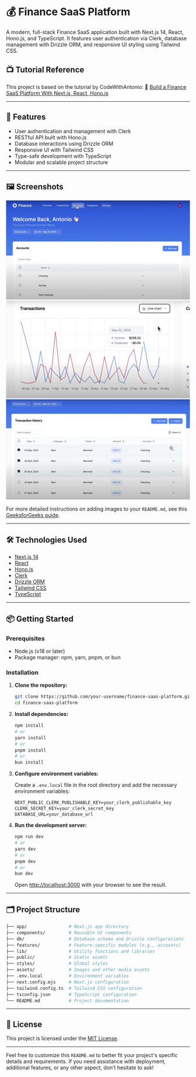 # 💰 Finance SaaS Platform

A modern, full-stack Finance SaaS application built with Next.js 14, React, Hono.js, and TypeScript. It features user authentication via Clerk, database management with Drizzle ORM, and responsive UI styling using Tailwind CSS.

## 📺 Tutorial Reference

This project is based on the tutorial by CodeWithAntonio:
🔗 [Build a Finance SaaS Platform With Next.js, React, Hono.js](https://www.youtube.com/watch?v=N_uNKAus0II)

---

## 🚀 Features

* User authentication and management with Clerk
* RESTful API built with Hono.js
* Database interactions using Drizzle ORM
* Responsive UI with Tailwind CSS
* Type-safe development with TypeScript
* Modular and scalable project structure

---

## 🖼️ Screenshots



 
   ![Overview](Assets/Overview.png)
   ![Dashboard](Assets/Dashbooard-chart.png)
   ![Transactions](Assets/Transaction.png)
   



  

For more detailed instructions on adding images to your `README.md`, see this [GeeksforGeeks guide](https://www.geeksforgeeks.org/how-to-add-images-to-readmemd-on-github/).

---

## 🛠️ Technologies Used

* [Next.js 14](https://nextjs.org/)
* [React](https://reactjs.org/)
* [Hono.js](https://hono.dev/)
* [Clerk](https://clerk.dev/)
* [Drizzle ORM](https://orm.drizzle.team/)
* [Tailwind CSS](https://tailwindcss.com/)
* [TypeScript](https://www.typescriptlang.org/)

---

## 📦 Getting Started

### Prerequisites

* Node.js (v18 or later)
* Package manager: npm, yarn, pnpm, or bun

### Installation

1. **Clone the repository:**

   ```bash
   git clone https://github.com/your-username/finance-saas-platform.git
   cd finance-saas-platform
   ```

2. **Install dependencies:**

   ```bash
   npm install
   # or
   yarn install
   # or
   pnpm install
   # or
   bun install
   ```

3. **Configure environment variables:**

   Create a `.env.local` file in the root directory and add the necessary environment variables:

   ```env
   NEXT_PUBLIC_CLERK_PUBLISHABLE_KEY=your_clerk_publishable_key
   CLERK_SECRET_KEY=your_clerk_secret_key
   DATABASE_URL=your_database_url
   ```

4. **Run the development server:**

   ```bash
   npm run dev
   # or
   yarn dev
   # or
   pnpm dev
   # or
   bun dev
   ```

   Open [http://localhost:3000](http://localhost:3000) with your browser to see the result.

---

## 🗂️ Project Structure

```bash
├── app/                # Next.js app directory
├── components/         # Reusable UI components
├── db/                 # Database schema and Drizzle configurations
├── features/           # Feature-specific modules (e.g., accounts)
├── lib/                # Utility functions and libraries
├── public/             # Static assets
├── styles/             # Global styles
├── assets/             # Images and other media assets
├── .env.local          # Environment variables
├── next.config.mjs     # Next.js configuration
├── tailwind.config.ts  # Tailwind CSS configuration
├── tsconfig.json       # TypeScript configuration
└── README.md           # Project documentation
```

---

## 📄 License

This project is licensed under the [MIT License](LICENSE).

---

Feel free to customize this `README.md` to better fit your project's specific details and requirements. If you need assistance with deployment, additional features, or any other aspect, don’t hesitate to ask!
